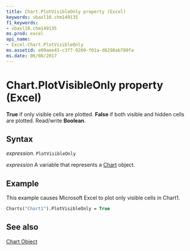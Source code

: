```yaml
---
title: Chart.PlotVisibleOnly property (Excel)
keywords: vbaxl10.chm149135
f1_keywords:
- vbaxl10.chm149135
ms.prod: excel
api_name:
- Excel.Chart.PlotVisibleOnly
ms.assetid: e09aee43-c3f7-9269-f01a-d6298ab780fa
ms.date: 06/08/2017
---
```



# Chart.PlotVisibleOnly property (Excel)

 **True** if only visible cells are plotted. **False** if both visible and hidden cells are plotted. Read/write **Boolean**.


## Syntax

_expression_. `PlotVisibleOnly`

_expression_ A variable that represents a [Chart](Excel.Chart-graph-object.md) object.


## Example

This example causes Microsoft Excel to plot only visible cells in Chart1.


```vb
Charts("Chart1").PlotVisibleOnly = True
```


## See also


[Chart Object](Excel.Chart(object).md)

